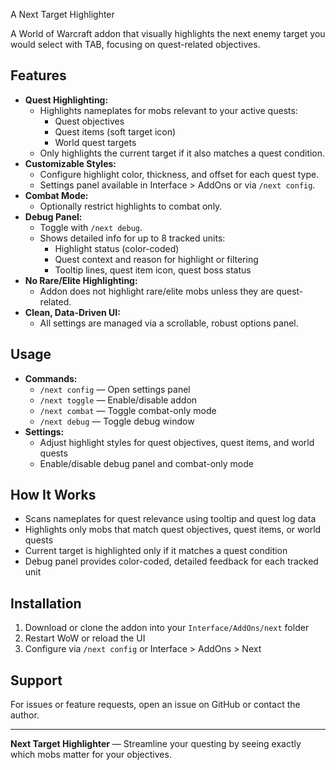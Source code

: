 A Next Target Highlighter

A World of Warcraft addon that visually highlights the next enemy target you would select with TAB, focusing on quest-related objectives.

## Features

- **Quest Highlighting:**
	- Highlights nameplates for mobs relevant to your active quests:
		- Quest objectives
		- Quest items (soft target icon)
		- World quest targets
	- Only highlights the current target if it also matches a quest condition.
- **Customizable Styles:**
	- Configure highlight color, thickness, and offset for each quest type.
	- Settings panel available in Interface > AddOns or via `/next config`.
- **Combat Mode:**
	- Optionally restrict highlights to combat only.
- **Debug Panel:**
	- Toggle with `/next debug`.
	- Shows detailed info for up to 8 tracked units:
		- Highlight status (color-coded)
		- Quest context and reason for highlight or filtering
		- Tooltip lines, quest item icon, quest boss status
- **No Rare/Elite Highlighting:**
	- Addon does not highlight rare/elite mobs unless they are quest-related.
- **Clean, Data-Driven UI:**
	- All settings are managed via a scrollable, robust options panel.

## Usage

- **Commands:**
	- `/next config` — Open settings panel
	- `/next toggle` — Enable/disable addon
	- `/next combat` — Toggle combat-only mode
	- `/next debug` — Toggle debug window
- **Settings:**
	- Adjust highlight styles for quest objectives, quest items, and world quests
	- Enable/disable debug panel and combat-only mode

## How It Works

- Scans nameplates for quest relevance using tooltip and quest log data
- Highlights only mobs that match quest objectives, quest items, or world quests
- Current target is highlighted only if it matches a quest condition
- Debug panel provides color-coded, detailed feedback for each tracked unit

## Installation

1. Download or clone the addon into your `Interface/AddOns/next` folder
2. Restart WoW or reload the UI
3. Configure via `/next config` or Interface > AddOns > Next

## Support

For issues or feature requests, open an issue on GitHub or contact the author.

---

**Next Target Highlighter** — Streamline your questing by seeing exactly which mobs matter for your objectives.
